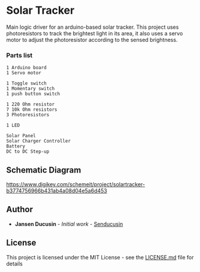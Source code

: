 # Solar Tracker
Main logic driver for an arduino-based solar tracker. 
This project uses photoresistors to track the brightest light in its area, it also uses a servo motor to adjust the photoresistor according to the sensed brightness.

### Parts list

```
1 Arduino board
1 Servo motor

1 Toggle switch
1 Momentary switch
1 push button switch

1 220 Ohm resistor
7 10k Ohm resistors
3 Photoresistors

1 LED

Solar Panel
Solar Charger Controller
Battery
DC to DC Step-up
```

## Schematic Diagram

https://www.digikey.com/schemeit/project/solartracker-b3774756966b431ab4a08d04e5a6d453

## Author

* **Jansen Ducusin** - *Initial work* - [Senducusin](https://github.com/senducusin)

## License

This project is licensed under the MIT License - see the [LICENSE.md](LICENSE.md) file for details
